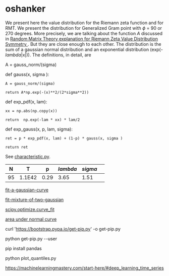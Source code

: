 # oshanker

We present here the value distribution for the Riemann zeta function and for RMT. We present the distribution for Generalized Gram point with $\phi$ = 90 or 270 degrees. More precisely, we are talking about the function $A$ discussed in [Random Matrix Theory explanation for Riemann Zeta Value Distribution Symmetry
](https://www.researchgate.net/publication/373331662_Random_Matrix_Theory_explanation_for_Riemann_Zeta_Value_Distribution_Symmetry). But they are close enough to each other. The distribution is the sum of a gaussian normal distribution and an exponential distribution (exp(-$lambda$|x|)). The definitions, in detail, are


   A = gauss_norm/(sigma)


def gauss(x, sigma ):

    A = gauss_norm/(sigma)
    
    return A*np.exp(-(x)**2/(2*sigma**2))

def exp_pdf(x, lam):

    xx = np.abs(np.copy(x))
    
    return  np.exp(-lam * xx) * lam/2
    
def exp_gauss(x, p, lam, sigma):

    ret = p * exp_pdf(x, lam) + (1-p) * gauss(x, sigma )
    
    return ret
    
See [characteristic.py](https://github.com/oshanker/oshanker/blob/master/python/cue/characteristic.py).

N  | T    | p   | $lambda$ | $sigma$ | | 
--- | --- | --- | --- |--- |--- |
95 | 1.1E42 | 0.29 | 3.65 | 1.51 |  | 

[fit-a-gaussian-curve](https://stackoverflow.com/questions/44480137/how-can-i-fit-a-gaussian-curve-in-python)

[fit-mixture-of-two-gaussian](https://stackoverflow.com/questions/35990467/fit-mixture-of-two-gaussian-normal-distributions-to-a-histogram-from-one-set-of)

[scipy.optimize.curve_fit](https://docs.scipy.org/doc/scipy/reference/generated/scipy.optimize.curve_fit.html)

[area under normal curve](https://discovery.cs.illinois.edu/learn/Simulation-and-Distributions/Normal-Distribution/)

curl 'https://bootstrap.pypa.io/get-pip.py' -o get-pip.py

python get-pip.py --user

pip install pandas

python plot_quantiles.py 


https://machinelearningmastery.com/start-here/#deep_learning_time_series

